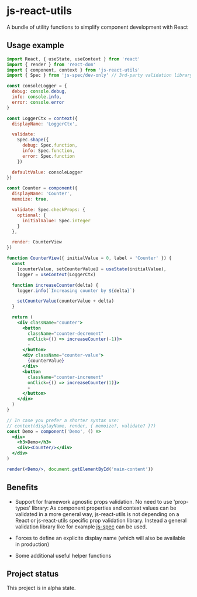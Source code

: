 # js-react-utils
A bundle of utility functions to simplify component development with React

## Usage example

```jsx
import React, { useState, useContext } from 'react'
import { render } from 'react-dom'
import { component, context } from 'js-react-utils'
import { Spec } from 'js-spec/dev-only' // 3rd-party validation library

const consoleLogger = {
  debug: console.debug,
  info: console.info,
  error: console.error
}

const LoggerCtx = context({
  displayName: 'LoggerCtx',

  validate:
    Spec.shape({
      debug: Spec.function,
      info: Spec.function,
      error: Spec.function
    })

  defaultValue: consoleLogger
})

const Counter = component({
  displayName: 'Counter',
  memoize: true,

  validate: Spec.checkProps: {
    optional: {
      initialValue: Spec.integer
    }
  },

  render: CounterView
})

function CounterView({ initialValue = 0, label = 'Counter' }) {
  const
    [counterValue, setCounterValue] = useState(initialValue),
    logger = useContext(LoggerCtx)

  function increaseCounter(delta) {
    logger.info(`Increasing counter by ${delta}`)

    setCounterValue(counterValue + delta)
  }

  return (
    <div className="counter">
      <button
        className="counter-decrement"
        onClick={() => increaseCounter(-1)}>
        -
      </button>
      <div className="counter-value">
        {counterValue}
      </div>
      <button
        className="counter-increment"
        onClick={() => increaseCounter(1)}>
        +
      </button>
    </div>
  )
}

// In case you prefer a shorter syntax use:
// context(displayName, render, { memoize?, validate? }?)
const Demo = component('Demo', () =>
  <div>
    <h3>Demo</h3>
    <div><Counter/></div>
  </div>
)

render(<Demo/>, document.getElementById('main-content'))
```

## Benefits

- Support for framework agnostic props validation.
  No need to use 'prop-types' library: As component properties and context values
  can be validated in a more general way, js-react-utils is not depending on a
  React or js-react-utils specific prop validation library.
  Instead a general validation library like for example
  [js-spec](https://github.com/js-works/js-spec) can be used.

- Forces to define an explicite display name (which will also be available
  in production)

- Some additional useful helper functions

## Project status

This project is in alpha state.
